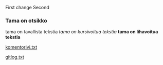 First change
Second
### Tama on otsikko

tama on tavallista tekstia
*tama on kursivoitua tekstia*
**tama on lihavoitua tekstia**

[komentorivi.txt](https://github.com/synesteesia/ot-harjoitustyo/blob/master/laskarit/komentorivi.txt)

[gitlog.txt](https://github.com/synesteesia/ot-harjoitustyo/blob/master/laskarit/gitlog.txt)
